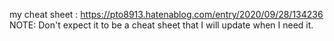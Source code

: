 my cheat sheet : https://pto8913.hatenablog.com/entry/2020/09/28/134236<br>
NOTE: Don't expect it to be a cheat sheet that I will update when I need it.

